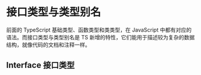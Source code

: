 # 接口类型与类型别名

前面的 TypeScript 基础类型、函数类型和类类型，在 JavaScript 中都有对应的语法。而接口类型与类型别名是 TS 新增的特性，它们能用于描述较为复杂的数据结构，就像代码的文档和注释一样。

## Interface 接口类型
